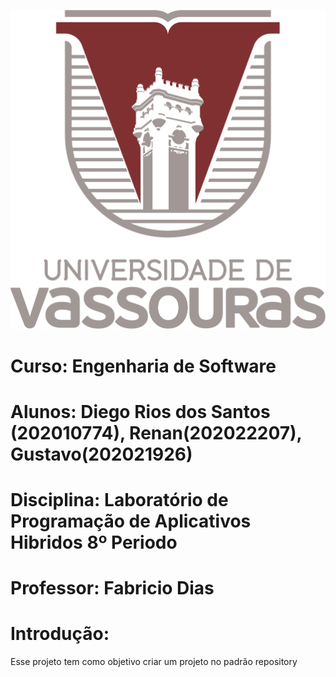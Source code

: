 ![alt text](https://github.com/DiegoWebwork/estrutura-de-dados/blob/main/universidade%20de%20vassouras%20Vertical.png)

# Curso: Engenharia de Software
# Alunos: Diego Rios dos Santos (202010774), Renan(202022207), Gustavo(202021926)
# Disciplina: Laboratório de Programação de Aplicativos Hibridos 8º Periodo
# Professor: Fabricio Dias



# Introdução:
Esse projeto tem como objetivo criar um projeto no padrão repository



